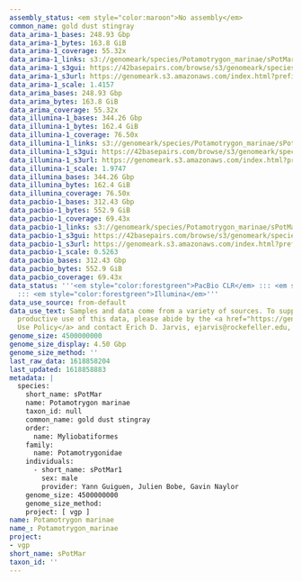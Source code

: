 ```yaml
---
assembly_status: <em style="color:maroon">No assembly</em>
common_name: gold dust stingray
data_arima-1_bases: 248.93 Gbp
data_arima-1_bytes: 163.8 GiB
data_arima-1_coverage: 55.32x
data_arima-1_links: s3://genomeark/species/Potamotrygon_marinae/sPotMar1/genomic_data/arima/<br>
data_arima-1_s3gui: https://42basepairs.com/browse/s3/genomeark/species/Potamotrygon_marinae/sPotMar1/genomic_data/arima/
data_arima-1_s3url: https://genomeark.s3.amazonaws.com/index.html?prefix=species/Potamotrygon_marinae/sPotMar1/genomic_data/arima/
data_arima-1_scale: 1.4157
data_arima_bases: 248.93 Gbp
data_arima_bytes: 163.8 GiB
data_arima_coverage: 55.32x
data_illumina-1_bases: 344.26 Gbp
data_illumina-1_bytes: 162.4 GiB
data_illumina-1_coverage: 76.50x
data_illumina-1_links: s3://genomeark/species/Potamotrygon_marinae/sPotMar1/genomic_data/illumina/<br>
data_illumina-1_s3gui: https://42basepairs.com/browse/s3/genomeark/species/Potamotrygon_marinae/sPotMar1/genomic_data/illumina/
data_illumina-1_s3url: https://genomeark.s3.amazonaws.com/index.html?prefix=species/Potamotrygon_marinae/sPotMar1/genomic_data/illumina/
data_illumina-1_scale: 1.9747
data_illumina_bases: 344.26 Gbp
data_illumina_bytes: 162.4 GiB
data_illumina_coverage: 76.50x
data_pacbio-1_bases: 312.43 Gbp
data_pacbio-1_bytes: 552.9 GiB
data_pacbio-1_coverage: 69.43x
data_pacbio-1_links: s3://genomeark/species/Potamotrygon_marinae/sPotMar1/genomic_data/pacbio/<br>
data_pacbio-1_s3gui: https://42basepairs.com/browse/s3/genomeark/species/Potamotrygon_marinae/sPotMar1/genomic_data/pacbio/
data_pacbio-1_s3url: https://genomeark.s3.amazonaws.com/index.html?prefix=species/Potamotrygon_marinae/sPotMar1/genomic_data/pacbio/
data_pacbio-1_scale: 0.5263
data_pacbio_bases: 312.43 Gbp
data_pacbio_bytes: 552.9 GiB
data_pacbio_coverage: 69.43x
data_status: '''<em style="color:forestgreen">PacBio CLR</em> ::: <em style="color:forestgreen">Arima</em>
  ::: <em style="color:forestgreen">Illumina</em>'''
data_use_source: from-default
data_use_text: Samples and data come from a variety of sources. To support fair and
  productive use of this data, please abide by the <a href="https://genome10k.soe.ucsc.edu/data-use-policies/">Data
  Use Policy</a> and contact Erich D. Jarvis, ejarvis@rockefeller.edu, with any questions.
genome_size: 4500000000
genome_size_display: 4.50 Gbp
genome_size_method: ''
last_raw_data: 1618858204
last_updated: 1618858883
metadata: |
  species:
    short_name: sPotMar
    name: Potamotrygon marinae
    taxon_id: null
    common_name: gold dust stingray
    order:
      name: Myliobatiformes
    family:
      name: Potamotrygonidae
    individuals:
      - short_name: sPotMar1
        sex: male
        provider: Yann Guiguen, Julien Bobe, Gavin Naylor
    genome_size: 4500000000
    genome_size_method:
    project: [ vgp ]
name: Potamotrygon marinae
name_: Potamotrygon_marinae
project:
- vgp
short_name: sPotMar
taxon_id: ''
---
```

